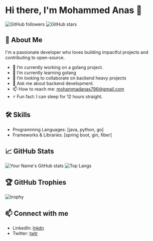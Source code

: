 
# Hi there, I'm Mohammed Anas 👋

![GitHub followers](https://img.shields.io/github/followers/anasmohammad611?style=social)
![GitHub stars](https://img.shields.io/github/stars/anasmohammad611?style=social)

## 🚀 About Me

I'm a passionate developer who loves building impactful projects and contributing to open-source.

- 🔭 I’m currently working on a golang project.
- 🌱 I’m currently learning golang
- 👯 I’m looking to collaborate on backend heavy projects
- 💬 Ask me about backend development.
- 📫 How to reach me: mohammadanas796@gmail.com
- ⚡ Fun fact: I can sleep for 12 hours straight.

## 🛠️ Skills

- Programming Languages: [java, python, go]
- Frameworks & Libraries: [spring boot, gin, fiber]

## 📈 GitHub Stats

![Your Name's GitHub stats](https://github-readme-stats.vercel.app/api?username=anasmohammad611&show_icons=true&theme=radical)
![Top Langs](https://github-readme-stats.vercel.app/api/top-langs/?username=anasmohammad611&layout=compact&theme=radical)

## 🏆 GitHub Trophies

![trophy](https://github-profile-trophy.vercel.app/?username=anasmohammad611&theme=onedark)

## 📫 Connect with me

- LinkedIn: [lnkdn](https://www.linkedin.com/in/mohammed-anas-lnkdn/)
- Twitter: [twtr](https://twitter.com/mo_anas46)

